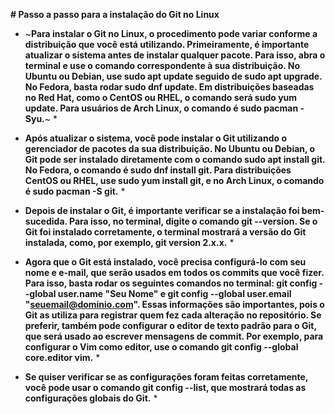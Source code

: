 **# Passo a passo para a instalação do Git no Linux**

* ~**Para instalar o Git no Linux, o procedimento pode variar conforme a distribuição que você está utilizando. Primeiramente, é importante atualizar o sistema antes de instalar qualquer pacote. Para isso, abra o terminal e use o comando correspondente à sua distribuição. No Ubuntu ou Debian, use sudo apt update seguido de sudo apt upgrade. No Fedora, basta rodar sudo dnf update. Em distribuições baseadas no Red Hat, como o CentOS ou RHEL, o comando será sudo yum update. Para usuários de Arch Linux, o comando é sudo pacman -Syu.**~ *

* **Após atualizar o sistema, você pode instalar o Git utilizando o gerenciador de pacotes da sua distribuição. No Ubuntu ou Debian, o Git pode ser instalado diretamente com o comando sudo apt install git. No Fedora, o comando é sudo dnf install git. Para distribuições CentOS ou RHEL, use sudo yum install git, e no Arch Linux, o comando é sudo pacman -S git.** *

* **Depois de instalar o Git, é importante verificar se a instalação foi bem-sucedida. Para isso, no terminal, digite o comando git --version. Se o Git foi instalado corretamente, o terminal mostrará a versão do Git instalada, como, por exemplo, git version 2.x.x.** *

* **Agora que o Git está instalado, você precisa configurá-lo com seu nome e e-mail, que serão usados em todos os commits que você fizer. Para isso, basta rodar os seguintes comandos no terminal: git config --global user.name "Seu Nome" e git config --global user.email "seuemail@dominio.com". Essas informações são importantes, pois o Git as utiliza para registrar quem fez cada alteração no repositório. Se preferir, também pode configurar o editor de texto padrão para o Git, que será usado ao escrever mensagens de commit. Por exemplo, para configurar o Vim como editor, use o comando git config --global core.editor vim.** *

* **Se quiser verificar se as configurações foram feitas corretamente, você pode usar o comando git config --list, que mostrará todas as configurações globais do Git.** *
